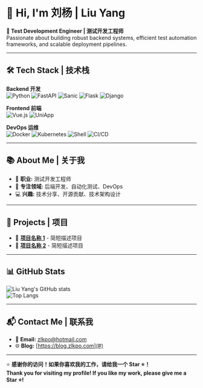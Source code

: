 # 👋 Hi, I'm 刘杨 | **Liu Yang**

**🚀 Test Development Engineer | 测试开发工程师**  
Passionate about building robust backend systems, efficient test automation frameworks, and scalable deployment pipelines.

---

## 🛠️ **Tech Stack | 技术栈**

**Backend 开发**  
![Python](https://img.shields.io/badge/Python-3776AB?style=flat&logo=python&logoColor=white)  ![FastAPI](https://img.shields.io/badge/FastAPI-009688?style=flat&logo=fastapi&logoColor=white)  ![Sanic](https://img.shields.io/badge/Sanic-005571?style=flat&logo=python&logoColor=white)  ![Flask](https://img.shields.io/badge/Flask-000000?style=flat&logo=flask&logoColor=white)  ![Django](https://img.shields.io/badge/Django-092E20?style=flat&logo=django&logoColor=white)

**Frontend 前端**  
![Vue.js](https://img.shields.io/badge/Vue.js-4FC08D?style=flat&logo=vue.js&logoColor=white)  ![UniApp](https://img.shields.io/badge/UniApp-4FC08D?style=flat&logo=vue.js&logoColor=white)

**DevOps 运维**  
![Docker](https://img.shields.io/badge/Docker-2496ED?style=flat&logo=docker&logoColor=white)  ![Kubernetes](https://img.shields.io/badge/Kubernetes-326CE5?style=flat&logo=kubernetes&logoColor=white)  ![Shell](https://img.shields.io/badge/Shell-4EAA25?style=flat&logo=gnu-bash&logoColor=white)  ![CI/CD](https://img.shields.io/badge/CI/CD-000000?style=flat&logo=githubactions&logoColor=white)

---

## 📚 **About Me | 关于我**

- 💼 **职业:** 测试开发工程师  
- 🎯 **专注领域:** 后端开发、自动化测试、DevOps  
- 💻 **兴趣:** 技术分享、开源贡献、技术架构设计  

---

## 🚀 **Projects | 项目**

- 🔗 **[项目名称 1](#)** - 简短描述项目  
- 🔗 **[项目名称 2](#)** - 简短描述项目  

---

## 📊 **GitHub Stats**

![Liu Yang's GitHub stats](https://github-readme-stats.vercel.app/api?username=lyggo&show_icons=true&theme=radical)  
![Top Langs](https://github-readme-stats.vercel.app/api/top-langs/?username=lyggo&layout=compact&theme=radical)


---

## 📬 **Contact Me | 联系我**

- 📧 **Email:** [zlkpo@hotmail.com](zlkpo@hotmail.com)  
- 🌐 **Blog:** [https://blog.zlkpo.com](#)  

---

⭐️ **感谢你的访问！如果你喜欢我的工作，请给我一个 Star ⭐️！**  
**Thank you for visiting my profile! If you like my work, please give me a Star ⭐️!**
